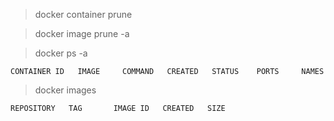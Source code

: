 > docker container prune

> docker image prune -a

> docker ps -a

```
CONTAINER ID   IMAGE     COMMAND   CREATED   STATUS    PORTS     NAMES
```

> docker images
```
REPOSITORY   TAG       IMAGE ID   CREATED   SIZE
```